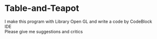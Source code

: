 # Table-and-Teapot
I make this program with Library Open GL and write a code by CodeBlock IDE <br>
Please give me suggestions and critics
